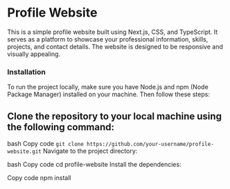 # Profile Website

This is a simple profile website built using Next.js, CSS, and TypeScript. It serves as a platform to showcase your professional information, skills, projects, and contact details. The website is designed to be responsive and visually appealing.

### Installation
To run the project locally, make sure you have Node.js and npm (Node Package Manager) installed on your machine. Then follow these steps:

## Clone the repository to your local machine using the following command:

bash
Copy code
`git clone https://github.com/your-username/profile-website.git`
Navigate to the project directory:

bash
Copy code
cd profile-website
Install the dependencies:

Copy code
npm install
